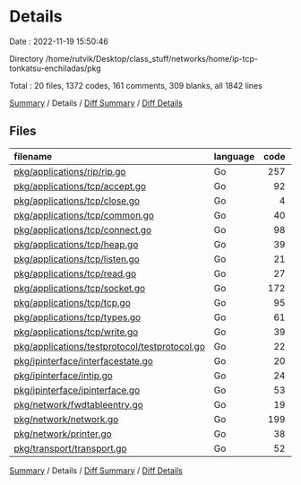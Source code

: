 # Details

Date : 2022-11-19 15:50:46

Directory /home/rutvik/Desktop/class_stuff/networks/home/ip-tcp-tonkatsu-enchiladas/pkg

Total : 20 files,  1372 codes, 161 comments, 309 blanks, all 1842 lines

[Summary](results.md) / Details / [Diff Summary](diff.md) / [Diff Details](diff-details.md)

## Files
| filename | language | code | comment | blank | total |
| :--- | :--- | ---: | ---: | ---: | ---: |
| [pkg/applications/rip/rip.go](/pkg/applications/rip/rip.go) | Go | 257 | 40 | 59 | 356 |
| [pkg/applications/tcp/accept.go](/pkg/applications/tcp/accept.go) | Go | 92 | 16 | 18 | 126 |
| [pkg/applications/tcp/close.go](/pkg/applications/tcp/close.go) | Go | 4 | 4 | 2 | 10 |
| [pkg/applications/tcp/common.go](/pkg/applications/tcp/common.go) | Go | 40 | 4 | 12 | 56 |
| [pkg/applications/tcp/connect.go](/pkg/applications/tcp/connect.go) | Go | 98 | 10 | 14 | 122 |
| [pkg/applications/tcp/heap.go](/pkg/applications/tcp/heap.go) | Go | 39 | 5 | 10 | 54 |
| [pkg/applications/tcp/listen.go](/pkg/applications/tcp/listen.go) | Go | 21 | 3 | 7 | 31 |
| [pkg/applications/tcp/read.go](/pkg/applications/tcp/read.go) | Go | 27 | 4 | 4 | 35 |
| [pkg/applications/tcp/socket.go](/pkg/applications/tcp/socket.go) | Go | 172 | 33 | 47 | 252 |
| [pkg/applications/tcp/tcp.go](/pkg/applications/tcp/tcp.go) | Go | 95 | 8 | 18 | 121 |
| [pkg/applications/tcp/types.go](/pkg/applications/tcp/types.go) | Go | 61 | 3 | 11 | 75 |
| [pkg/applications/tcp/write.go](/pkg/applications/tcp/write.go) | Go | 39 | 5 | 8 | 52 |
| [pkg/applications/testprotocol/testprotocol.go](/pkg/applications/testprotocol/testprotocol.go) | Go | 22 | 0 | 6 | 28 |
| [pkg/ipinterface/interfacestate.go](/pkg/ipinterface/interfacestate.go) | Go | 20 | 0 | 5 | 25 |
| [pkg/ipinterface/intip.go](/pkg/ipinterface/intip.go) | Go | 24 | 1 | 7 | 32 |
| [pkg/ipinterface/ipinterface.go](/pkg/ipinterface/ipinterface.go) | Go | 53 | 1 | 12 | 66 |
| [pkg/network/fwdtableentry.go](/pkg/network/fwdtableentry.go) | Go | 19 | 2 | 4 | 25 |
| [pkg/network/network.go](/pkg/network/network.go) | Go | 199 | 20 | 47 | 266 |
| [pkg/network/printer.go](/pkg/network/printer.go) | Go | 38 | 0 | 7 | 45 |
| [pkg/transport/transport.go](/pkg/transport/transport.go) | Go | 52 | 2 | 11 | 65 |

[Summary](results.md) / Details / [Diff Summary](diff.md) / [Diff Details](diff-details.md)